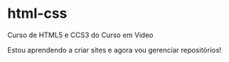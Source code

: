 # html-css
 Curso de HTML5 e CCS3 do Curso em Video

 Estou aprendendo a criar sites e agora vou gerenciar repositórios!
